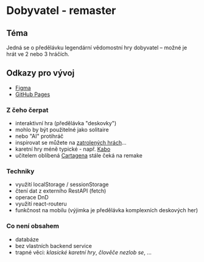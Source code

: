 # Dobyvatel - remaster

## Téma

Jedná se o předělávku legendární vědomostní hry dobyvatel – možné je hrát ve 2 nebo 3 hráčích.

## Odkazy pro vývoj
- [Figma](https://www.figma.com/file/TMxolmOOOac3F4TrLrFboK/MPA-project-Ditrichova?type=design&node-id=0%3A1&mode=design&t=kpBtuzqrCjwFr2Ic-1)
- [GitHub Pages](https://pslib-cz.github.io/2023-p3a-mpa-react-project-adeladitrichova/)

### Z čeho čerpat

- interaktivní hra (předělávka "deskovky")
- mohlo by být použitelné jako solitaire
- nebo "AI" protihráč
- inspirovat se můžete na [zatrolených hrách](https://www.zatrolene-hry.cz/katalog-her/?fType=cat&keyword=&theme=-1&category=-1&minlength=-1&maxlength=-1&localization=6%2C+7%2C+8&min_players=1&max_players=1&age=-1)...
- karetní hry méně typické - např. [Kabo](https://www.zatrolene-hry.cz/spolecenska-hra/kabo-8341/)
- učitelem oblíbená [Cartagena](https://www.zatrolene-hry.cz/spolecenska-hra/cartagena-422/) stále čeká na remake

### Techniky

- využití localStorage / sessionStorage
- čtení dat z externího RestAPI (fetch)
- operace DnD
- využití react-routeru
- funkčnost na mobilu (výjimka je předělávka komplexních deskových her)

### Co není obsahem

- databáze
- bez vlastních backend service
- trapné věci: *klasické karetní hry*, *člověče nezlob se*, ...
